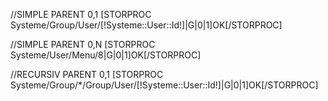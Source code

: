 //SIMPLE PARENT 0,1
[STORPROC Systeme/Group/User/[!Systeme::User::Id!]|G|0|1]OK[/STORPROC]

//SIMPLE PARENT 0,N
[STORPROC Systeme/User/Menu/8|G|0|1]OK[/STORPROC]

//RECURSIV PARENT 0,1
[STORPROC Systeme/Group/*/Group/User/[!Systeme::User::Id!]|G|0|1]OK[/STORPROC]